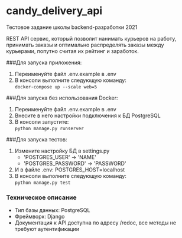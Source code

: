 # candy_delivery_api
Тестовое задание школы backend-разработки 2021

REST API сервис, который позволит нанимать курьеров на работу, принимать заказы и оптимально распределять заказы между курьерами, попутно считая их рейтинг и заработок.

###Для запуска приложения:  
1. Переименуйте файл .env.example в .env
2. В консоли выполните следующую команду:  
`docker-compose up --scale web=5`

###Для запуска без использования Docker:
1. Переименуйте файл .env.example в .env
2. Внесите в него настройки подключения к БД PostgreSQL
4. В консоли запустите:  
`python manage.py runserver`

###Для запуска тестов:
1. Измените настройку БД в settings.py
    - 'POSTGRES_USER' -> 'NAME'
    - 'POSTGRES_PASSWORD' -> 'PASSWORD'
2. И в файле .env: POSTGRES_HOST=localhost
3. В консоли выполните следующую команду:  
`python manage.py test`


### Техническое описание
- Тип базы данных: PostgreSQL
- Фреймворк: Django
- Документация к API доступна по адресу /redoc, все методы не требуют аутентификации
